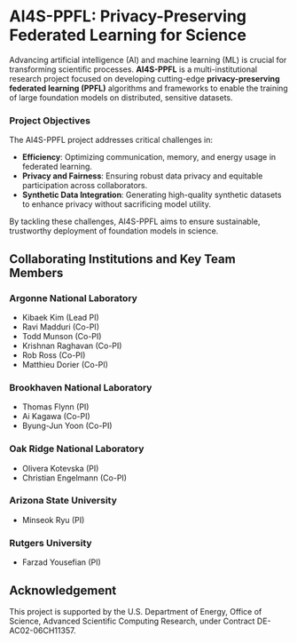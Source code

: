 # AI4S-PPFL: Privacy-Preserving Federated Learning for Science

Advancing artificial intelligence (AI) and machine learning (ML) is crucial for transforming scientific processes. **AI4S-PPFL** is a multi-institutional research project focused on developing cutting-edge **privacy-preserving federated learning (PPFL)** algorithms and frameworks to enable the training of large foundation models on distributed, sensitive datasets.

### Project Objectives

The AI4S-PPFL project addresses critical challenges in:
- **Efficiency**: Optimizing communication, memory, and energy usage in federated learning.
- **Privacy and Fairness**: Ensuring robust data privacy and equitable participation across collaborators.
- **Synthetic Data Integration**: Generating high-quality synthetic datasets to enhance privacy without sacrificing model utility.

By tackling these challenges, AI4S-PPFL aims to ensure sustainable, trustworthy deployment of foundation models in science.

## Collaborating Institutions and Key Team Members 

### Argonne National Laboratory 
- Kibaek Kim (Lead PI)
- Ravi Madduri (Co-PI)
- Todd Munson (Co-PI)
- Krishnan Raghavan (Co-PI)
- Rob Ross (Co-PI)
- Matthieu Dorier (Co-PI)

### Brookhaven National Laboratory
- Thomas Flynn (PI)
- Ai Kagawa (Co-PI)
- Byung-Jun Yoon (Co-PI)

### Oak Ridge National Laboratory
- Olivera Kotevska (PI)
- Christian Engelmann (Co-PI)

### Arizona State University
- Minseok Ryu (PI)

### Rutgers University
- Farzad Yousefian (PI)

## Acknowledgement

This project is supported by the U.S. Department of Energy, Office of Science, Advanced Scientific Computing Research, under Contract DE-AC02-06CH11357.
